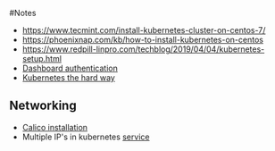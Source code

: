 #Notes

- https://www.tecmint.com/install-kubernetes-cluster-on-centos-7/
- https://phoenixnap.com/kb/how-to-install-kubernetes-on-centos
- https://www.redpill-linpro.com/techblog/2019/04/04/kubernetes-setup.html
- [Dashboard authentication](https://techexpert.tips/kubernetes/kubernetes-dashboard-user-authentication-nginx/)
- [Kubernetes the hard way](https://github.com/kelseyhightower/kubernetes-the-hard-way)

## Networking

- [Calico installation](https://docs.projectcalico.org/getting-started/kubernetes/)
- Multiple IP's in kubernetes [service](https://kubernetes.io/docs/reference/kubernetes-api/service-resources/service-v1/#ServiceSpec)



